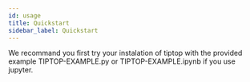 ```yaml
---
id: usage
title: Quickstart
sidebar_label: Quickstart
---
```


We recommand you first try your instalation of tiptop with the provided example TIPTOP-EXAMPLE.py or TIPTOP-EXAMPLE.ipynb if you use jupyter. 
